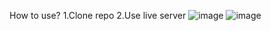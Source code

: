 How to use?
1.Clone repo
2.Use live server
![image](/Images/task-2-Web.png)
![image](/Images/task-2-Mobile.png)
